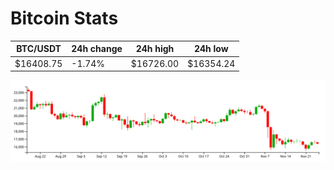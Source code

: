 # Bitcoin Stats

BTC/USDT|24h change|24h high|24h low|
|---|---|---|---|
|$16408.75|-1.74%|$16726.00|$16354.24|

<img src="./chart.svg">
